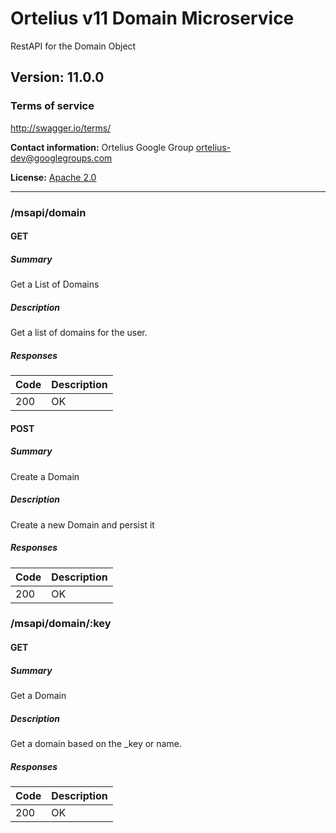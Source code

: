 # Ortelius v11 Domain Microservice
RestAPI for the Domain Object

## Version: 11.0.0

### Terms of service
<http://swagger.io/terms/>

**Contact information:**
Ortelius Google Group
ortelius-dev@googlegroups.com

**License:** [Apache 2.0](http://www.apache.org/licenses/LICENSE-2.0.html)

---
### /msapi/domain

#### GET
##### Summary

Get a List of Domains

##### Description

Get a list of domains for the user.

##### Responses

| Code | Description |
|------|-------------|
| 200  | OK          |

#### POST
##### Summary

Create a Domain

##### Description

Create a new Domain and persist it

##### Responses

| Code | Description |
|------|-------------|
| 200  | OK          |

### /msapi/domain/:key

#### GET
##### Summary

Get a Domain

##### Description

Get a domain based on the _key or name.

##### Responses

| Code | Description |
|------|-------------|
| 200  | OK          |
